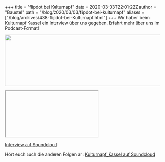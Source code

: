 +++
title = "flipdot bei Kulturnapf"
date = 2020-03-03T22:01:22Z
author = "Baustel"
path = "/blog/2020/03/03/flipdot-bei-kulturnapf"
aliases = ["/blog/archives/438-flipdot-bei-Kulturnapf.html"]
+++
Wir haben beim Kulturnapf Kassel ein Interview über uns gegeben. Erfahrt
mehr über uns im Podcast-Format!

<a href="#" onclick="flipdot.loadIframe(event, 'iframe_soundcloud_kulturnapf', 'https://w.soundcloud.com/player/?url=https%3A//api.soundcloud.com/tracks/770085973&color=%23ff5500&auto_play=false&hide_related=false&show_comments=true&show_user=true&show_reposts=false&show_teaser=true')"><img src="/media/soundcloud_kulturnapf_cookies.png" width="675" height="166" /></a>
<iframe class="hidden" scrolling="no" id="iframe_soundcloud_kulturnapf"></iframe>

[Interview auf
Soundcloud](https://soundcloud.com/user-976695732-112743983/s2e1kulturnapf-interview-flipdot)

Hört euch auch die anderen Folgen an: [Kulturnapf_Kassel auf
Soundcloud](https://soundcloud.com/user-976695732-112743983)
